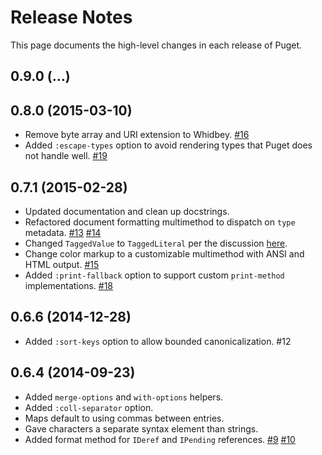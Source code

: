 Release Notes
=============

This page documents the high-level changes in each release of Puget.

## 0.9.0 (...)

## 0.8.0 (2015-03-10)

- Remove byte array and URI extension to Whidbey.
  [#16](//github.com/greglook/puget/issue/16)
- Added `:escape-types` option to avoid rendering types that Puget does not
  handle well.
  [#19](//github.com/greglook/puget/pull/19)

## 0.7.1 (2015-02-28)

- Updated documentation and clean up docstrings.
- Refactored document formatting multimethod to dispatch on `type` metadata.
  [#13](//github.com/greglook/puget/issue/13)
  [#14](//github.com/greglook/puget/pull/14)
- Changed `TaggedValue` to `TaggedLiteral` per the discussion
  [here](https://groups.google.com/forum/#!topic/clojure-dev/LW0ocQ1RcYI).
- Change color markup to a customizable multimethod with ANSI and HTML output.
  [#15](//github.com/greglook/puget/pull/15)
- Added `:print-fallback` option to support custom `print-method` implementations.
  [#18](//github.com/greglook/puget/pull/18)

## 0.6.6 (2014-12-28)

- Added `:sort-keys` option to allow bounded canonicalization. #12

## 0.6.4 (2014-09-23)

- Added `merge-options` and `with-options` helpers.
- Added `:coll-separator` option.
- Maps default to using commas between entries.
- Gave characters a separate syntax element than strings.
- Added format method for `IDeref` and `IPending` references.
  [#9](//github.com/greglook/puget/issues/9)
  [#10](//github.com/greglook/puget/pull/10)
